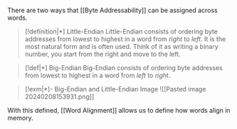 There are two ways that [[Byte Addressability]] can be assigned across words. 

>[!definition|*] Little-Endian
>Little-Endian consists of ordering byte addresses from lowest to highest in a word from *right* to *left*. It is the most natural form and is often used. Think of it as writing a binary number, you start from the right and move to the left.

>[!def|*] Big-Endian
>Big-Endian consists of ordering byte addresses from lowest to highest in a word from *left* to *right*. 

>[!exm|*]- Big-Endian and Little-Endian Image
> ![[Pasted image 20240208153931.png]]
>

With this defined, [[Word Alignment]] allows us to define how words align in memory. 
